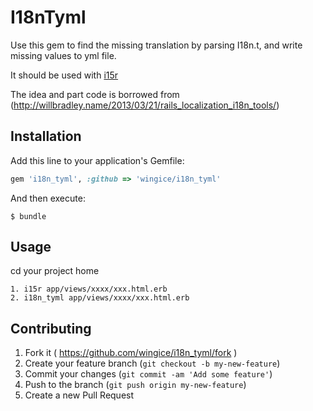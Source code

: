 # I18nTyml

Use this gem to find the missing translation by parsing I18n.t, and write missing values to yml file.

It should be used with [i15r](https://github.com/balinterdi/i15r)

The idea and part code is borrowed from (http://willbradley.name/2013/03/21/rails_localization_i18n_tools/)

## Installation

Add this line to your application's Gemfile:

```ruby
gem 'i18n_tyml', :github => 'wingice/i18n_tyml'
```

And then execute:

    $ bundle


## Usage

cd your project home

```
1. i15r app/views/xxxx/xxx.html.erb
2. i18n_tyml app/views/xxxx/xxx.html.erb
```

## Contributing

1. Fork it ( https://github.com/wingice/i18n_tyml/fork )
2. Create your feature branch (`git checkout -b my-new-feature`)
3. Commit your changes (`git commit -am 'Add some feature'`)
4. Push to the branch (`git push origin my-new-feature`)
5. Create a new Pull Request
